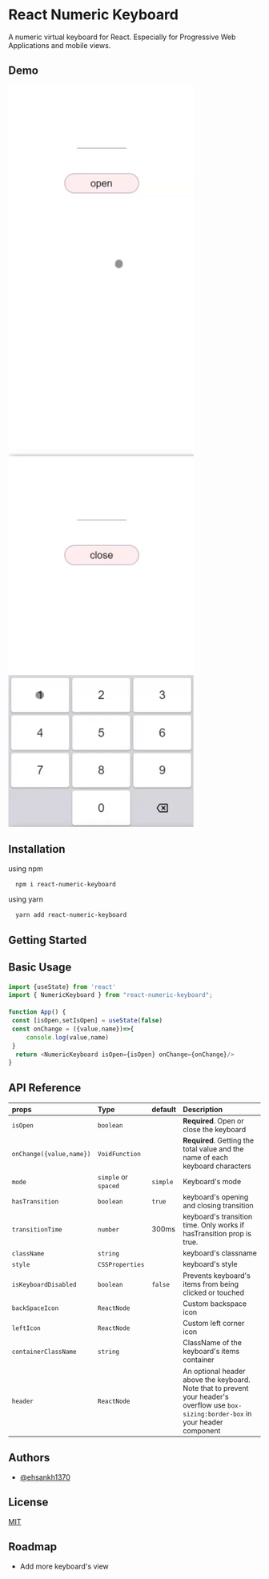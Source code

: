 
# React Numeric Keyboard

A numeric virtual keyboard for React. Especially for Progressive Web Applications and mobile views.


## Demo

![React-Numeric-Keyboard](https://github.com/ehsankh1370/ehsankh1370/blob/99c28e421e148c050bb6d8afaa90f8383ed12266/simple.gif)
![React-Numeric-Keyboard](https://github.com/ehsankh1370/ehsankh1370/blob/99c28e421e148c050bb6d8afaa90f8383ed12266/spaced.gif)
## Installation

 using npm

```bash
  npm i react-numeric-keyboard
```
 using yarn

```bash
  yarn add react-numeric-keyboard
```
    
## Getting Started


## Basic Usage

```javascript
import {useState} from 'react'
import { NumericKeyboard } from "react-numeric-keyboard";

function App() {
 const [isOpen,setIsOpen] = useState(false)
 const onChange = ({value,name})=>{
     console.log(value,name)
 }
  return <NumericKeyboard isOpen={isOpen} onChange={onChange}/>
}
```


## API Reference



| props | Type     | default    | Description   |
| :-------- | :-------  |:-------| :------------------------- |
| `isOpen` | `boolean` |  |     **Required**. Open or close the keyboard |
| `onChange({value,name})`      | `VoidFunction` | | **Required**. Getting the total value and the name of each keyboard characters|
| `mode`      | `simple` or `spaced` | `simple` | Keyboard's mode|
| `hasTransition` | `boolean` | `true` | keyboard's opening and closing transition |
| `transitionTime` | `number` |300ms|  keyboard's transition time. Only works if hasTransition prop is true.|
| `className` | `string` | |   keyboard's classname|
| `style` | `CSSProperties` | | keyboard's style|
| `isKeyboardDisabled` | `boolean` |`false`| Prevents keyboard's items from being clicked or touched|
| `backSpaceIcon` | `ReactNode` | | Custom backspace icon|
| `leftIcon` | `ReactNode` | | Custom left corner icon|
| `containerClassName` | `string` | | ClassName of the keyboard's items container|
| `header` | `ReactNode` | | An optional header above the keyboard. Note that to prevent your header's overflow use `box-sizing:border-box` in your header component|






## Authors

- [@ehsankh1370](https://www.github.com/ehsankh1370)


## License

[MIT](https://choosealicense.com/licenses/mit/)


## Roadmap

- Add more keyboard's view


